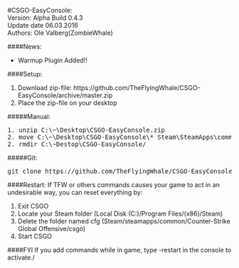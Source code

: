 #CSGO-EasyConsole: <br>
Version: Alpha Build 0.4.3<br>
Update date 06.03.2016<br>
Authors: Ole Valberg(ZombieWhale)<br>

####News: 
<ul>
<li> Warmup Plugin Added!! </li>
</ul>

####Setup:
<ol>
	<li>Download zip-file: https://github.com/TheFlyingWhale/CSGO-EasyConsole/archive/master.zip </li>
<li>Place the zip-file on your desktop</li>
</ol>
#####Manual:
<pre>
1. unzip C:\~\Desktop\CSGO-EasyConsole.zip
2. move C:\~\Desktop\CSGO-EasyConsole\* Steam\SteamApps\common\Counter-Strike Global Offensive\csgo\cfg
2. rmdir C:\~Destop\CSGO-EasyConsole/
</pre>
#####Git:
<pre>
git clone https://github.com/TheFlyingWhale/CSGO-EasyConsole.git Steam\SteamApps\common\Counter-Strike Global Offensive\csgo\cfg
</pre>

####Restart:
If TFW or others commands causes your game to act in an undesirable way, you can reset everything by:
<ol>
	<li>Exit CSGO</li>
	<li>Locate your Steam folder (Local Disk (C:)/Program Files/(x86)/Steam)</li>
	<li>Delete the folder named cfg (Steam/steamapps/common/Counter-Strike Global Offensive/csgo)</li>
	<li>Start CSGO</li>
</ol>

####FYI
If you add commands while in game, type -restart in the console to activate./
<!--
If you add commands while in game, type -restart in the console to activate./
// Things that needs to be fixed:
//
//
// Things that works, but should be fixed:
//
//
-->

